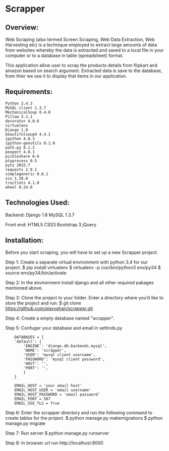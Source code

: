 Scrapper
====================================================================
Overview:
--------------------------------------------------------------------
Web Scraping (also termed Screen Scraping, Web Data Extraction, Web Harvesting etc) is a technique employed to extract large amounts of data from websites whereby the data is extracted and saved to a local file in your computer or to a database in table (spreadsheet) format. 

This application allow user to scrap the products details from flipkart and amazon based on search argument. Extracted data is save to the database, from thier we use it to display that items in our application.


Requirements:
--------------------------------------------------------------------

	Python 3.4.3
	MySQL client 1.3.7
	MechanicalSoup 0.4.0
	Pillow 3.1.1
	decorator 4.0.6
	virtualenv
	Django 1.8
	beautifulsoup4 4.4.1
	ipython 4.0.3
	ipython-genutils 0.1.0
	path.py 8.1.2
	pexpect 4.0.1
	pickleshare 0.6
	ptyprocess 0.5
	pytz 2015.7
	requests 2.9.1
	simplegeneric 0.8.1
	six 1.10.0
	traitlets 4.1.0
	wheel 0.24.0


Technologies Used:
---------------------------------------------------------------------

Backend:
	Django 1.8
	MySQL 1.3.7

Front end:
	HTML5
	CSS3
	Bootstrap 3
	jQuery

Installation:
----------------------------------------------------------------------

Before you start scraping, you will have to set up a new Scrapper project.

Step 1: Create a separate virtual environment with python 3.4 for our project.
		$ pip install virtualenv
		$ virtualenv -p /usr/bin/python3 env/py34
		$ source env/py34/bin/activate

Step 2: In the environment install django and all other required pakages mentioned above.

Step 3: Clone the project to your folder. Enter a directory where you’d like to store the project and run:
		$ git clone https://github.com/ajayvahan/scrapper.git


Step 4: Create a empty database named "scrapper".

Step 5: Confuger your database and email in settinds.py

		DATABASES = {
	    'default': {
	        'ENGINE': 'django.db.backends.mysql',
	        'NAME': 'scrapper',
	        'USER': 'mysql client username',
	        'PASSWORD': 'mysql client password',
	        'HOST': '',
	        'PORT': '',
	    	}
		}

		EMAIL_HOST = 'your email host'
		EMAIL_HOST_USER = 'email username'
		EMAIL_HOST_PASSWORD = 'email password'
		EMAIL_PORT = 587
		EMAIL_USE_TLS = True


Step 6: Enter the scrapper directory and run the following command to create tables for the project.
		$ python manage.py makemigrations
		$ python manage.py migrate

Step 7: Run server
		$ python manage.py runserver

Step 8: In browser url run  http://localhost:8000
